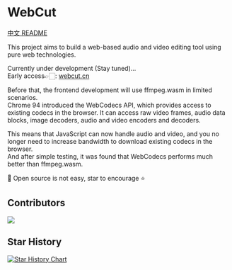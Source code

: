# WebCut

[中文 README](README-zh.md)

This project aims to build a web-based audio and video editing tool using pure web technologies.

Currently under development (Stay tuned)...  
Early access👉🏻: [webcut.cn](https://webcut.cn)

Before that, the frontend development will use ffmpeg.wasm in limited scenarios.  
Chrome 94 introduced the WebCodecs API, which provides access to existing codecs in the browser. It can access raw video frames, audio data blocks, image decoders, audio and video encoders and decoders.

This means that JavaScript can now handle audio and video, and you no longer need to increase bandwidth to download existing codecs in the browser.  
And after simple testing, it was found that WebCodecs performs much better than ffmpeg.wasm.

🌸 Open source is not easy, star to encourage ⭐️

## Contributors

<a href="https://github.com/wangrongding/webcut/graphs/contributors">
  <img src="https://contrib.rocks/image?repo=wangrongding/webcut&max=400&columns=20"/>
</a>

## Star History

<a href="https://star-history.com/#wangrongding/webcut">
	<picture>
	  <source
	    media="(prefers-color-scheme: dark)"
	    srcset="https://api.star-history.com/svg?repos=wangrongding/webcut&type=Date&theme=dark"
	  />
	  <source
	    media="(prefers-color-scheme: light)"
	    srcset="https://api.star-history.com/svg?repos=wangrongding/webcut&type=Date"
	  />
	  <img src="https://api.star-history.com/svg?repos=wangrongding/webcut&type=Date" alt="Star History Chart" />
	</picture>
</a>
